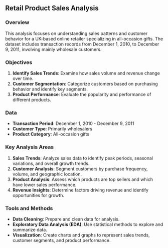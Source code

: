 ## Retail Product Sales Analysis

### Overview
This analysis focuses on understanding sales patterns and customer behavior for a UK-based online retailer specializing in all-occasion gifts. The dataset includes transaction records from December 1, 2010, to December 9, 2011, involving mainly wholesale customers.

### Objectives
1. **Identify Sales Trends**: Examine how sales volume and revenue change over time.
2. **Customer Segmentation**: Categorize customers based on purchasing behavior and identify key segments.
3. **Product Performance**: Evaluate the popularity and performance of different products.

### Data
- **Transaction Period**: December 1, 2010 - December 9, 2011
- **Customer Type**: Primarily wholesalers
- **Product Category**: All-occasion gifts

### Key Analysis Areas
1. **Sales Trends**: Analyze sales data to identify peak periods, seasonal variations, and overall growth trends.
2. **Customer Analysis**: Segment customers by purchase frequency, volume, and geographic location.
3. **Product Analysis**: Assess which products are top sellers and which have lower sales performance.
4. **Revenue Insights**: Determine factors driving revenue and identify opportunities for growth.

### Tools and Methods
- **Data Cleaning**: Prepare and clean data for analysis.
- **Exploratory Data Analysis (EDA)**: Use statistical methods to explore and summarize data.
- **Visualization**: Create charts and graphs to represent sales trends, customer segments, and product performance.
  

